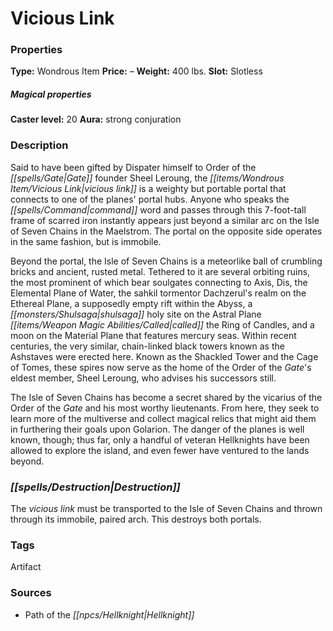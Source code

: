 ﻿---
Title: "Vicious Link"
Type: "Wondrous Item"
Price: "–"
Weight: "400 lbs."
Slot: "Slotless"
Caster level: "20"
Aura: "strong conjuration"
Description: |
  "Said to have been gifted by Dispater himself to Order of the Gate founder Sheel Leroung, the _vicious link_ is a weighty but portable portal that connects to one of the planes' portal hubs. Anyone who speaks the command word and passes through this 7-foot-tall frame of scarred iron instantly appears just beyond a similar arc on the Isle of Seven Chains in the Maelstrom. The portal on the opposite side operates in the same fashion, but is immobile.
  Beyond the portal, the Isle of Seven Chains is a meteorlike ball of crumbling bricks and ancient, rusted metal. Tethered to it are several orbiting ruins, the most prominent of which bear soulgates connecting to Axis, Dis, the Elemental Plane of Water, the sahkil tormentor Dachzerul's realm on the Ethereal Plane, a supposedly empty rift within the Abyss, a shulsaga holy site on the Astral Plane called the Ring of Candles, and a moon on the Material Plane that features mercury seas. Within recent centuries, the very similar, chain-linked black towers known as the Ashstaves were erected here. Known as the Shackled Tower and the Cage of Tomes, these spires now serve as the home of the Order of the Gate's eldest member, Sheel Leroung, who advises his successors still.
  The Isle of Seven Chains has become a secret shared by the vicarius of the Order of the Gate and his most worthy lieutenants. From here, they seek to learn more of the multiverse and collect magical relics that might aid them in furthering their goals upon Golarion. The danger of the planes is well known, though; thus far, only a handful of veteran Hellknights have been allowed to explore the island, and even fewer have ventured to the lands beyond."
Destruction: |
  "The _vicious link_ must be transported to the Isle of Seven Chains and thrown through its immobile, paired arch. This destroys both portals."
Sources: "['Path of the Hellknight']"
---

# Vicious Link

### Properties

**Type:** Wondrous Item **Price:** – **Weight:** 400 lbs. **Slot:** Slotless

##### Magical properties

**Caster level:** 20 **Aura:** strong conjuration

### Description

Said to have been gifted by Dispater himself to Order of the _[[spells/Gate|Gate]]_ founder Sheel Leroung, the _[[items/Wondrous Item/Vicious Link|vicious link]]_ is a weighty but portable portal that connects to one of the planes' portal hubs. Anyone who speaks the _[[spells/Command|command]]_ word and passes through this 7-foot-tall frame of scarred iron instantly appears just beyond a similar arc on the Isle of Seven Chains in the Maelstrom. The portal on the opposite side operates in the same fashion, but is immobile.

Beyond the portal, the Isle of Seven Chains is a meteorlike ball of crumbling bricks and ancient, rusted metal. Tethered to it are several orbiting ruins, the most prominent of which bear soulgates connecting to Axis, Dis, the Elemental Plane of Water, the sahkil tormentor Dachzerul's realm on the Ethereal Plane, a supposedly empty rift within the Abyss, a _[[monsters/Shulsaga|shulsaga]]_ holy site on the Astral Plane _[[items/Weapon Magic Abilities/Called|called]]_ the Ring of Candles, and a moon on the Material Plane that features mercury seas. Within recent centuries, the very similar, chain-linked black towers known as the Ashstaves were erected here. Known as the Shackled Tower and the Cage of Tomes, these spires now serve as the home of the Order of the _Gate_'s eldest member, Sheel Leroung, who advises his successors still.

The Isle of Seven Chains has become a secret shared by the vicarius of the Order of the _Gate_ and his most worthy lieutenants. From here, they seek to learn more of the multiverse and collect magical relics that might aid them in furthering their goals upon Golarion. The danger of the planes is well known, though; thus far, only a handful of veteran Hellknights have been allowed to explore the island, and even fewer have ventured to the lands beyond.

### _[[spells/Destruction|Destruction]]_

The _vicious link_ must be transported to the Isle of Seven Chains and thrown through its immobile, paired arch. This destroys both portals.

### Tags

Artifact

### Sources

* Path of the _[[npcs/Hellknight|Hellknight]]_